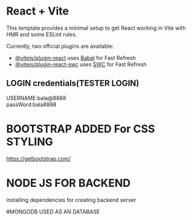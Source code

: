 # React + Vite

This template provides a minimal setup to get React working in Vite with HMR and some ESLint rules.

Currently, two official plugins are available:

- [@vitejs/plugin-react](https://github.com/vitejs/vite-plugin-react/blob/main/packages/plugin-react/README.md) uses [Babel](https://babeljs.io/) for Fast Refresh
- [@vitejs/plugin-react-swc](https://github.com/vitejs/vite-plugin-react-swc) uses [SWC](https://swc.rs/) for Fast Refresh


## LOGIN credentials(TESTER LOGIN)
USERNAME:bala@8888 <br>
passWord:bala8888

# BOOTSTRAP ADDED For CSS STYLING
https://getbootstrap.com/

# NODE JS FOR BACKEND
installing dependencies for creating backend server 

#MONGODB USED AS AN DATABASE
